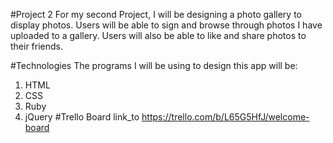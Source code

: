 #Project 2
  For my second Project, I will be designing a photo gallery to display photos. Users will be able to sign and browse through photos I have uploaded to a gallery. Users will
  also be able to like and share photos to their friends.

#Technologies
  The programs I will be using to design this app will be:
  1. HTML
  2. CSS
  3. Ruby
  4. jQuery
#Trello Board
  link_to https://trello.com/b/L65G5HfJ/welcome-board
#
